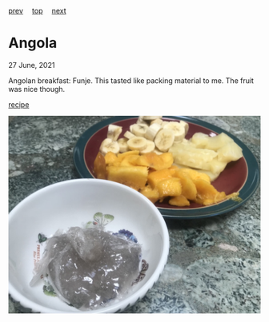 [prev](andorra.md)&emsp;
[top](../index.md)&emsp;
[next](antigua_and_barbuda.md)
# Angola
27 June, 2021


Angolan breakfast: Funje. This tasted like packing material to me. The
fruit was nice though.

[recipe](https://wakeupandeatglobal.weebly.com/angolan-breakfast.html)

![Bowl of grey gel, with fruit behind](images/angola.jpeg)